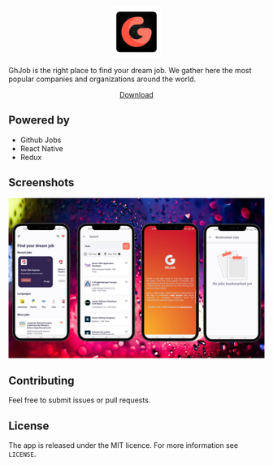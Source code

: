 <p align="center">
  <img src="assets/logo.png" height="100"/>
</p>

GhJob is the right place to find your dream job. We gather here the most popular companies and organizations around the world.

<p align="center">
  <a href="https://raw.githubusercontent.com/PatrissolJuns/ghjob/master/assets/GhJob.apk">Download</a>
<p>

## Powered by

-  Github Jobs
-  React Native
-  Redux

## Screenshots

![Screenshot](assets/app_screenshots.jpg)

## Contributing

Feel free to submit issues or pull requests.

## License

The app is released under the MIT licence. For more information see `LICENSE`.
